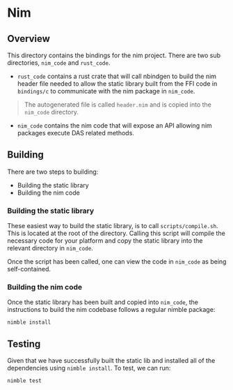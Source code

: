 # Nim

## Overview

This directory contains the bindings for the nim project. There are two sub directories, `nim_code` and `rust_code`.

- `rust_code` contains a rust crate that will call nbindgen to build the nim header file needed to allow the static library built from the FFI code in `bindings/c` to communicate with the nim package in `nim_code`.

 > The autogenerated file is called `header.nim` and is copied into the `nim_code` directory.

- `nim_code` contains the nim code that will expose an API allowing nim packages execute DAS related methods.

## Building

There are two steps to building:

- Building the static library
- Building the nim code

### Building the static library

These easiest way to build the static library, is to call `scripts/compile.sh`. This is located at the root of the directory. Calling this script will compile the necessary code for your platform and copy the static library into the relevant directory in `nim_code`.

Once the script has been called, one can view the code in `nim_code` as being self-contained.

### Building the nim code

Once the static library has been built and copied into `nim_code`, the instructions to build the nim codebase follows a regular nimble package:

```
nimble install
```

## Testing

Given that we have successfully built the static lib and installed all of the dependencies using `nimble install`. To test, we can run:

```
nimble test
```
